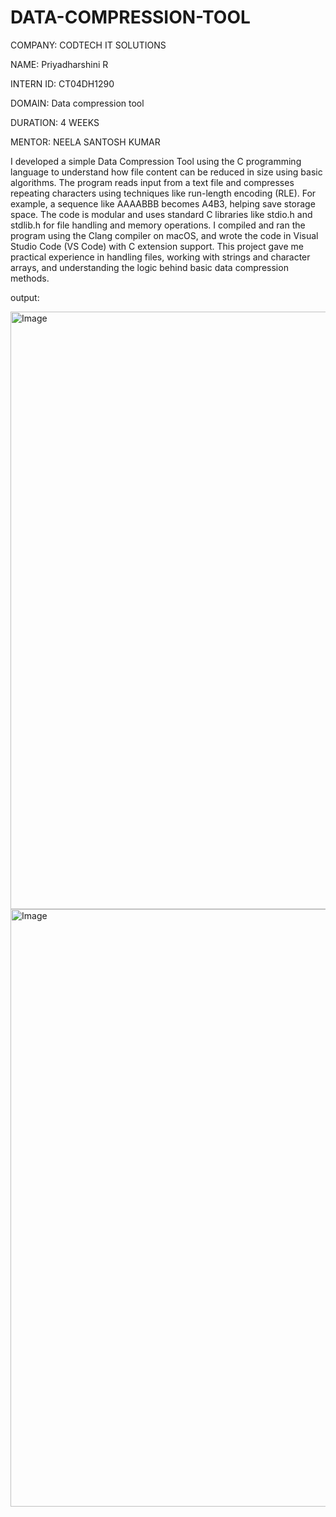 # DATA-COMPRESSION-TOOL

COMPANY: CODTECH IT SOLUTIONS

NAME: Priyadharshini R

INTERN ID: CT04DH1290

DOMAIN: Data compression tool

DURATION: 4 WEEKS

MENTOR: NEELA SANTOSH KUMAR

I developed a simple Data Compression Tool using the C programming language to understand how file content can be reduced in size using basic algorithms. The program reads input from a text file and compresses repeating characters using techniques like run-length encoding (RLE). For example, a sequence like AAAABBB becomes A4B3, helping save storage space. The code is modular and uses standard C libraries like stdio.h and stdlib.h for file handling and memory operations. I compiled and ran the program using the Clang compiler on macOS, and wrote the code in Visual Studio Code (VS Code) with C extension support. This project gave me practical experience in handling files, working with strings and character arrays, and understanding the logic behind basic data compression methods.

output:

<img width="1470" height="956" alt="Image" src="https://github.com/user-attachments/assets/576b7001-543c-4e5f-8977-a895d13825c3" />

<img width="1470" height="956" alt="Image" src="https://github.com/user-attachments/assets/584048d5-181a-4281-8454-9c75bbf5e9aa" />
